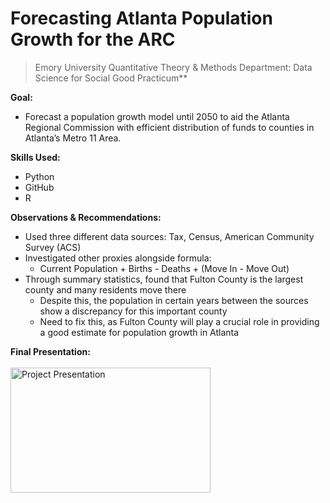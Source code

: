 # Forecasting Atlanta Population Growth for the ARC
> Emory University Quantitative Theory &amp; Methods Department: Data Science for Social Good Practicum**

**Goal:**
- Forecast a population growth model until 2050 to aid the Atlanta Regional Commission with efficient distribution of funds to counties in Atlanta’s Metro 11 Area.

**Skills Used:**
- Python
- GitHub
- R

**Observations & Recommendations:**
- Used three different data sources: Tax, Census, American Community Survey (ACS)
- Investigated other proxies alongside formula:
  - Current Population + Births - Deaths + (Move In - Move Out)
- Through summary statistics, found that Fulton County is the largest county and many residents move there
  - Despite this, the population in certain years between the sources show a discrepancy for this important county
  - Need to fix this, as Fulton County will play a crucial role in providing a good estimate for population growth in Atlanta

**Final Presentation:**
</br>
</br>
<a href="https://github.com/jspgr33n/QTM-Practicum/blob/main/2023%20Summer%20QTM%20Social%20Practicum%20Presentation.pdf">
  <img src="https://github.com/jspgr33n/QTM-Practicum/assets/70019194/bcc82e40-cc41-4361-ba32-f7476f4a983a" alt="Project Presentation" width="320" height="200">
</a>
